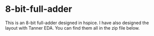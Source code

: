 # 8-bit-full-adder
This is an 8-bit full-adder designed in hspice. I have also designed the layout with Tanner EDA. You can find them all in the zip file below.
